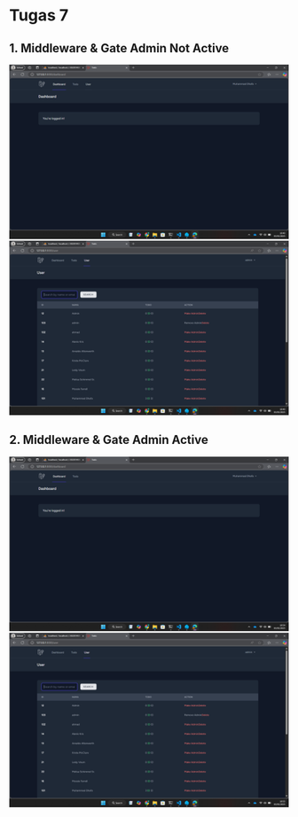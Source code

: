 # Tugas 7

## 1. Middleware & Gate Admin Not Active
![Alt text](screenshot/tugas7/gate_nonactiveuser.png)
![Alt text](screenshot/tugas7/gate_nonactiveadmin.png)

## 2. Middleware & Gate Admin Active
![Alt text](screenshot/tugas7/gate_user.png)
![Alt text](screenshot/tugas7/gate_admin.png)
